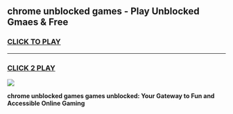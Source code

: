 
## chrome unblocked games - Play Unblocked Gmaes & Free
<h3>
<a href="https://premium.freeplayer.one?title=chrome_unblocked_games&ref=20F">CLICK TO PLAY</a></h3>
<hr>

<h3>
<a href="https://premium.freeplayer.one?title=chrome_unblocked_games&ref=20F">CLICK 2 PLAY</a>
  
</h3>

<a href="https://premium.freeplayer.one?title=chrome_unblocked_games&ref=20F/"><img src="https://clearcache.store/games.png"></a>


**chrome unblocked games games unblocked: Your Gateway to Fun and Accessible Online Gaming**
